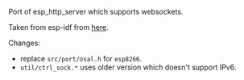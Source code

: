 Port of esp_http_server which supports websockets. 

Taken from esp-idf from [here](https://github.com/espressif/esp-idf/tree/release/v5.2/components/esp_http_server).

Changes:
- replace ```src/port/osal.h``` for ```esp8266```. 
- ```util/ctrl_sock.*``` uses older version which doesn't support IPv6.
